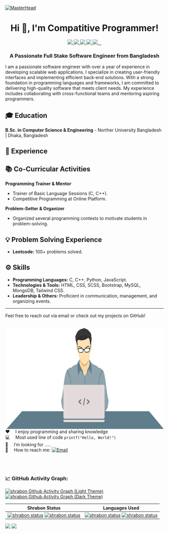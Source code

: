 [![MasterHead](https://user-images.githubusercontent.com/86270481/214122618-1bf43327-cdef-456e-81fe-fc71a9070c07.gif)](https://codegrills.in)

<h1 align="center">Hi 👋, I'm Compatitive Programmer!</h1>

<p align="center">
  <a href="https://www.linkedin.com/in/omarfaruksrabon/" alt="LinkedIN">
    <img width="32px" src="https://raw.githubusercontent.com/yourusername/yourrepo/main/img/linked.png"/>
  </a>
  <a href="https://www.facebook.com/omarfaruksrabon001/" alt="Facebook">
    <img width="32px" src="https://raw.githubusercontent.com/yourusername/yourrepo/main/img/fb.png"/>
  </a>
  <a href="https://www.instagram.com/shra__bon/" alt="Instagram">
    <img width="32px" src="https://raw.githubusercontent.com/yourusername/yourrepo/main/img/insta.png"/>
  </a>
  <a href="#" alt="Discord">
    <img width="32px" src="https://raw.githubusercontent.com/yourusername/yourrepo/main/img/discord-48.png"/>
  </a>
  <a href="https://www.buymeacoffee.com/" title="Buy me a coffee">
    <img width="32px" src="https://raw.githubusercontent.com/yourusername/yourrepo/main/img/coffee.png"/>
  </a>
</p>

<h3 align="center">A Passionate Full Stake Software Engineer from Bangladesh</h3>

I am a passionate software engineer with over a year of experience in developing scalable web applications. I specialize in creating user-friendly interfaces and implementing efficient back-end solutions. With a strong foundation in programming languages and frameworks, I am committed to delivering high-quality software that meets client needs. My experience includes collaborating with cross-functional teams and mentoring aspiring programmers.

## 🎓 Education
**B.Sc. in Computer Science & Engineering**  - Norther University Bangladesh | Dhaka, Bangladesh


## 💼 Experience

## 📚 Co-Curricular Activities
**Programming Trainer & Mentor**
- Trainer of Basic Language Sessions (C, C++).
- Competitive Programming at Online Platform.

**Problem-Setter & Organizer**
- Organized several programming contests to motivate students in problem-solving.

## 💡 Problem Solving Experience
- **Leetcode:** 100+ problems solved.

## ⚙️ Skills
- **Programming Languages:** C, C++, Python, JavaScript.
- **Technologies & Tools:** HTML, CSS, SCSS, Bootstrap, MySQL, MongoDB, Tailwind CSS.
- **Leadership & Others:** Proficient in communication, management, and organizing events.

---

Feel free to reach out via email or check out my projects on GitHub!

<br>
  <img align="right" alt="GIF" src="https://github.com/coderskamrul/coderskamrul/blob/main/img/Programmer-PNG-Photo-Image.png" width="500" height="320" />
    <br/>

:hearts: &emsp;I enjoy programming and sharing knowledge <br/>
:computer: &emsp;Most used line of code `printf("Hello, World!")` <br/>
🤔 &emsp;I’m looking for .....<br/>
:e-mail: &emsp;How to reach me: [![Email](https://img.shields.io/badge/Email-omarfaruksrabon@gmail.com-blue)](mailto:omarfaruksrabon@gmail.com)
<br/>

 <br/>
  <br/>
  

  ### 📈 GitHub Activity Graph:
[![shrabon Github Activity Graph (Light Theme)](https://github-readme-activity-graph.vercel.app/graph?username=shrabon10&bg_color=18dc5a&color=000000&line=000000&point=000000&area=true&hide_border=true)](#gh-dark-mode-only)
[![shrabon Github Activity Graph (Dark Theme)](https://github-readme-activity-graph.vercel.app/graph?username=shrabon10&bg_color=ffcfe9&color=9e4c98&line=9e4c98&point=403d3d&area=true&hide_border=true)](#gh-light-mode-only)






|                                                   **Shrabon Status**                                                                     |                                         **Languages Used**                                                                |
|-----------------------------------------------------------------------------------------------------------------------------------------|---------------------------------------------------------------------------------------------------------------------------|
|[![**shrabon status**](https://github-readme-stats.vercel.app/api?username=shrabon10&show_icons=true&theme=merko&includble_all_commits=true)](#gh-dark-mode-only) [![**shrabon status**](https://github-readme-stats.vercel.app/api?username=shrabon10&show_icons=true&theme=buefy&includble_all_commits=true)](#gh-light-mode-only) | [![**shrabon status**](https://github-readme-stats.vercel.app/api/top-langs/?username=shrabon10&theme=merko&hide_border=false&include_all_commits=true&count_private=true&layout=compact)](#gh-dark-mode-only) [![**shrabon status**](https://github-readme-stats.vercel.app/api/top-langs/?username=shrabon&theme=buefy&hide_border=false&include_all_commits=true&count_private=true&layout=compact)](#gh-light-mode-only) |

[![](https://github-readme-streak-stats.herokuapp.com/?user=shrabon10&theme=merko&hide_border=false)](#gh-dark-mode-only) [![](https://github-readme-streak-stats.herokuapp.com/?user=shrabon10&theme=buefy&hide_border=false)](#gh-light-mode-only)
